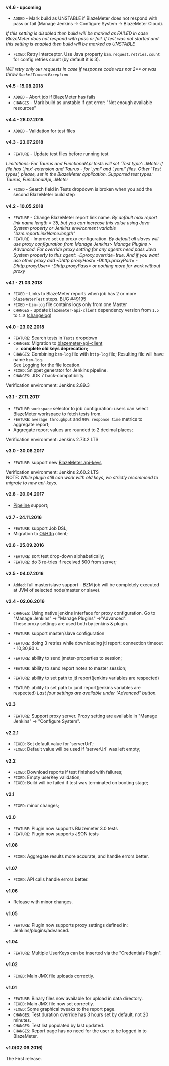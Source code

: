#### v4.6 - upcoming

- `ADDED` - Mark build as UNSTABLE if BlazeMeter does not respond with pass or fail (Manage Jenkins -> Configure System -> BlazeMeter Cloud).

_If this setting is disabled then build will be marked as FAILED in case BlazeMeter does not respond with pass or fail. If test was not started and this setting is enabled then build will be marked as UNSTABLE_

- `FIXED`: Retry Interceptor. Use Java property `bzm.request.retries.count` for config retries count (by default it is 3).

_Will retry only `GET` requests in case if response code was not 2** or was throw `SocketTimeoutException`_


#### v4.5 - 15.08.2018

- `ADDED` - Abort job if BlazeMeter has fails
- `CHANGES` - Mark build as unstable if got error: "Not enough available resources"

#### v4.4 - 26.07.2018

- `ADDED` - Validation for test files

#### v4.3 - 23.07.2018

- `FEATURE` - Update test files before running test

_Limitations: For Taurus and FunctionalApi tests will set 'Test type': JMeter if file has '.jmx' extension and Taurus - for '.yml' and '.yaml' files. Other 'Test types', please, set in the BlazeMeter application. Supported test types: Taurus, FunctionalApi, JMeter_

- `FIXED` - Search field in Tests dropdown is broken when you add the second BlazeMeter build step

#### v4.2 - 10.05.2018

- `FEATURE` - Change BlazeMeter report link name. _By default max report link name length = 35, but you can increase this value using Java System property or Jenkins environment variable "bzm.reportLinkName.length"_
- `FEATURE` - Improve set up proxy configuration. _By default all slaves will use proxy configuration from Manage Jenkins> Manage Plugins > Advanced. For override proxy setting for any agents need pass Java System property to this agent: -Dproxy.override=true. And if you want use other proxy add -Dhttp.proxyHost=<HOST> -Dhttp.proxyPort=<PORT> -Dhttp.proxyUser=<USER> -Dhttp.proxyPass=<PASSWORD> or nothing more for work without proxy_


#### v4.1 - 21.03.2018

- `FIXED` - Links to BlazeMeter reports when job has 2 or more `blazeMeterTest` steps. [BUG #49195](https://issues.jenkins-ci.org/browse/JENKINS-49195)
- `FIXED` - `bzm-log` file contains logs only from one Master
- `CHANGES` - update `blazemeter-api-client` dependency version from `1.5` to `1.8` ([changelog](https://github.com/Blazemeter/blazemeter-api-client/wiki/Changelog))

#### v4.0 - 23.02.2018

- `FEATURE`: Search tests in `Tests` dropdown
- `CHANGES`: Migration to [blazemeter-api-client](https://github.com/Blazemeter/blazemeter-api-client) 
  * **complete old keys deprecation;**  
- `CHANGES`: Combining `bzm-log` file with `http-log` file; Resulting file will have name `bzm-log`.  
  See [Logging](https://github.com/jenkinsci/blazemeter-plugin/wiki/Logging)  for the file location.  
- `FIXED`: Snippet generator for Jenkins pipeline.  
- `CHANGES`: JDK 7 back-compatibility.  

Verification environment: Jenkins 2.89.3  

#### v3.1 - 27.11.2017

- `FEATURE`: `workspace` selector to job configuration: users can select BlazeMeter workspace to fetch tests from.
- `FEATURE`: `average throughput` and `90% response time` metrics to aggregate report;
- Aggregate report values are rounded to 2 decimal places;
 
Verification environment: Jenkins 2.73.2 LTS  

#### v3.0 - 30.08.2017

- `FEATURE`: support new [BlazeMeter api-keys](https://guide.blazemeter.com/hc/en-us/articles/115002213289-BlazeMeter-API-keys)  

Verification environment: Jenkins 2.60.2 LTS  
NOTE: _While plugin still can work with old keys, we strictly recommend to migrate to new api-keys._

#### v2.8 - 20.04.2017

- [Pipeline](https://jenkins.io/doc/book/pipeline/) support;

#### v2.7 - 24.11.2016

- `FEATURE`: support Job DSL;
- Migration to [OkHttp](https://square.github.io/okhttp/) client;

#### v2.6 - 25.09.2016

- `FEATURE`: sort test drop-down alphabetically;
- `FEATURE`: do 3 re-tries if received 500 from server;

#### v2.5 - 04.07.2016

- `Added`: full master/slave support - BZM job will be completely executed at JVM of selected node(master or slave).

#### v2.4 - 02.06.2016

- `CHANGES`: Using native jenkins interface for proxy configuration. 
      Go to "Manage Jenkins" -> "Manage Plugins" ->"Advanced".  
      These proxy settings are used both by jenkins & plugin.

- `FEATURE`: support master/slave configuration
- `FEATURE`: doing 3 retries while downloading jtl report: connection timeout - 10,30,90 s.
- `FEATURE`: ability to send jmeter-properties to session;
- `FEATURE`: ability to send report notes to master session;
- `FEATURE`: ability to set path to jtl report(jenkins variables are respected)
- `FEATURE`: ability to set path to junit report(jenkins variables are respected)
_Last four settings are available under "Advanced" button._

#### v2.3

- `FEATURE`: Support proxy server. Proxy setting are available in "Manage Jenkins" -> "Configure System".

#### v2.2.1

- `FIXED`: Set default value for 'serverUrl';
- `FIXED`: Default value will be used if  'serverUrl' was left empty;

#### v2.2

- `FIXED`: Download reports if test finished with failures;
- `FIXED`: Empty userKey validation;
- `FIXED`: Build will be failed if test was terminated on booting stage; 

#### v2.1

- `FIXED`: minor changes;

#### v2.0

- `FEATURE`: Plugin now supports Blazemeter 3.0 tests
- `FEATURE`: Plugin now supports JSON tests

#### v1.08

- `FIXED`: Aggregate results more accurate, and handle errors better.

#### v1.07

- `FIXED`: API calls handle errors better.

#### v1.06

- Release with minor changes.

#### v1.05

- `FEATURE`: Plugin now supports proxy settings defined in: Jenkins/plugins/advanced.

#### v1.04

- `FEATURE`: Multiple UserKeys can be inserted via the "Credentials Plugin".

#### v1.02

- `FIXED`: Main JMX file uploads correctly.

#### v1.01

- `FEATURE`: Binary files now available for upload in data directory.
- `FIXED`: Main JMX file now set correctly.
- `FIXED`: Some graphical tweaks to the report page.
- `CHANGES`: Test duration override has 3 hours set by default, not 20 minutes.
- `CHANGES`: Test list populated by last updated.
- `CHANGES`: Report page has no need for the user to be logged in to BlazeMeter.

#### v1.0(02.06.2016)

The First release.

